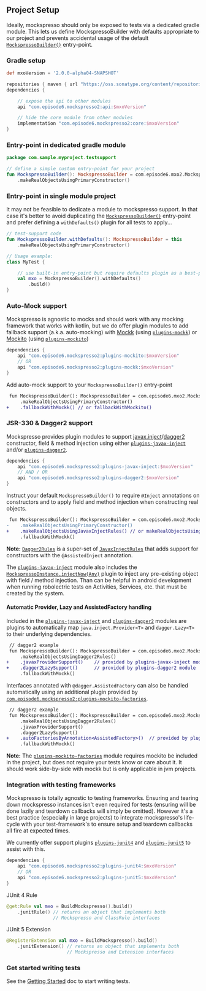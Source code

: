 ## Project Setup
Ideally, mockspresso should only be exposed to tests via a dedicated gradle module. This lets us define MockspressoBuilder with defaults appropriate to our project and prevents accidental usage of the default [`MockspressoBuilder()`](dokka/core/com.episode6.mxo2/-mockspresso-builder.html) entry-point.

### Gradle setup
```groovy
def mxoVersion = '2.0.0-alpha04-SNAPSHOT'

repositories { maven { url "https://oss.sonatype.org/content/repositories/snapshots" } }
dependencies {

    // expose the api to other modules
    api "com.episode6.mockspresso2:api:$mxoVersion"

    // hide the core module from other modules
    implementation "com.episode6.mockspresso2:core:$mxoVersion"
}
```

### Entry-point in dedicated gradle module
```kotlin
package com.sample.myproject.testsupport

// define a simple custom entry-point for your project
fun MockspressoBuilder(): MockspressoBuilder = com.episode6.mxo2.MockspressoBuilder()
    .makeRealObjectsUsingPrimaryConstructor()
```

### Entry-point in single module project
It may not be feasible to dedicate a module to mockspresso support. In that case it's better to avoid duplicating the [`MockspressoBuilder()`](dokka/core/com.episode6.mxo2/-mockspresso-builder.html) entry-point and prefer defining a `withDefaults()` plugin for all tests to apply...
```kotlin
// test-support code
fun MockspressoBuilder.withDefaults(): MockspressoBuilder = this
    .makeRealObjectsUsingPrimaryConstructor()

// Usage example:
class MyTest {

    // use built-in entry-point but require defaults plugin as a best-practice
    val mxo = MockspressoBuilder().withDefaults()
        .build()
}
```


### Auto-Mock support

Mockspresso is agnostic to mocks and should work with any mocking framework that works with kotlin, but we do offer plugin modules to add fallback support (a.k.a. auto-mocking) with [Mockk](https://mockk.io/) (using [`plugins-mockk`](dokka/plugins-mockk/com.episode6.mxo2.plugins.mockk/index.html)) or [Mockito](https://site.mockito.org/) (using [`plugins-mockito`](dokka/plugins-mockito/com.episode6.mxo2.plugins.mockito/index.html))

```groovy
dependencies {
    api "com.episode6.mockspresso2:plugins-mockito:$mxoVersion"
    // OR
    api "com.episode6.mockspresso2:plugins-mockk:$mxoVersion"
}
```

Add auto-mock support to your `MockspressoBuilder()` entry-point
```diff
 fun MockspressoBuilder(): MockspressoBuilder = com.episode6.mxo2.MockspressoBuilder()
     .makeRealObjectsUsingPrimaryConstructor()
+    .fallbackWithMockk() // or fallbackWithMockito()
```

### JSR-330 & Dagger2 support

Mockspresso provides plugin modules to support [javax.inject](https://github.com/javax-inject/javax-inject)/[dagger2](https://dagger.dev/) constructor, field & method injection using either [`plugins-javax-inject`](dokka/plugins-javax-inject/com.episode6.mxo2.plugins.javax.inject/index.html) and/or [`plugins-dagger2`](dokka/plugins-dagger2/com.episode6.mxo2.plugins.dagger2/index.html).

```groovy
dependencies {
    api "com.episode6.mockspresso2:plugins-javax-inject:$mxoVersion"
    // AND / OR
    api "com.episode6.mockspresso2:plugins-dagger2:$mxoVersion"
}
```

Instruct your default `MockspressoBuilder()` to require `@Inject` annotations on constructors and to apply field and method injection when constructing real objects.
```diff
 fun MockspressoBuilder(): MockspressoBuilder = com.episode6.mxo2.MockspressoBuilder()
-    .makeRealObjectsUsingPrimaryConstructor()
+    .makeRealObjectsUsingJavaxInjectRules() // or makeRealObjectsUsingDagger2Rules()
     .fallbackWithMockk()
```
**Note:** [`Dagger2Rules`](dokka/plugins-dagger2/com.episode6.mxo2.plugins.dagger2/make-real-objects-using-dagger2-rules.html) is a super-set of [`JavaxInjectRules`](dokka/plugins-javax-inject/com.episode6.mxo2.plugins.javax.inject/make-real-objects-using-javax-inject-rules.html) that adds support for constructors with the `@AssistedInject` annotation.

The [`plugins-javax-inject`](dokka/plugins-javax-inject/com.episode6.mxo2.plugins.javax.inject/index.html) module also includes the [`MockspressoInstance.injectNow(Any)`](dokka/plugins-javax-inject/com.episode6.mxo2.plugins.javax.inject/inject-now.html) plugin to inject any pre-existing object with field / method injection. Than can be helpful in android development when running robolectric tests on Activities, Services, etc. that must be created by the system. 

#### Automatic Provider, Lazy and AssistedFactory handling

Included in the [`plugins-javax-inject`](dokka/plugins-javax-inject/com.episode6.mxo2.plugins.javax.inject/index.html) and [`plugins-dagger2`](dokka/plugins-dagger2/com.episode6.mxo2.plugins.dagger2/index.html) modules are plugins to automatically map `java.inject.Provider<T>` and `dagger.Lazy<T>` to their underlying dependencies.
```diff
 // dagger2 example
 fun MockspressoBuilder(): MockspressoBuilder = com.episode6.mxo2.MockspressoBuilder()
     .makeRealObjectsUsingDagger2Rules()
+    .javaxProviderSupport()    // provided by plugins-javax-inject module
+    .dagger2LazySupport()      // provided by plugins-dagger2 module
     .fallbackWithMockk()
```

Interfaces annotated with `@dagger.AssistedFactory` can also be handled automatically using an additional plugin provided by [`com.episode6.mockspresso2:plugins-mockito-factories`](dokka/plugins-mockito-factories/com.episode6.mxo2.plugins.mockito.factories/index.html).

```diff
 // dagger2 example
 fun MockspressoBuilder(): MockspressoBuilder = com.episode6.mxo2.MockspressoBuilder()
     .makeRealObjectsUsingDagger2Rules()
     .javaxProviderSupport()
     .dagger2LazySupport()
+    .autoFactoriesByAnnotation<AssistedFactory>()  // provided by plugins-mockito-factories module
     .fallbackWithMockk()
```

**Note:** The [`plugins-mockito-factories`](dokka/plugins-mockito-factories/com.episode6.mxo2.plugins.mockito.factories/index.html) module requires mockito be included in the project, but does not require your tests know or care about it. It should work side-by-side with mockk but is only applicable in jvm projects.

### Integration with testing frameworks

Mockspresso is totally agnostic to testing frameworks. Ensuring and tearing down mockspresso instances isn't even required for tests (ensuring will be done lazily and teardown callbacks will simply be omitted). However it's a best practice (especially in large projects) to integrate mockspresso's life-cycle with your test-framework's to ensure setup and teardown callbacks all fire at expected times. 

We currently offer support plugins [`plugins-junit4`](dokka/plugins-junit4/com.episode6.mxo2.plugins.junit4/index.html) and [`plugins-junit5`](dokka/plugins-junit5/com.episode6.mxo2.plugins.junit5/index.html) to assist with this.
```groovy
dependencies {
    api "com.episode6.mockspresso2:plugins-junit4:$mxoVersion"
    // OR
    api "com.episode6.mockspresso2:plugins-junit5:$mxoVersion"
}
```

JUnit 4 Rule
```kotlin
@get:Rule val mxo = BuildMockspresso().build()
    .junitRule() // returns an object that implements both 
                 // Mockspresso and ClassRule interfaces
```

JUnit 5 Extension
```kotlin
@RegisterExtension val mxo = BuildMockspresso().build()
    .junitExtension() // returns an object that implements both 
                      // Mockspresso and Extension interfaces
```

### Get started writing tests
See the [Getting Started](GETTING_STARTED.md) doc to start writing tests.
